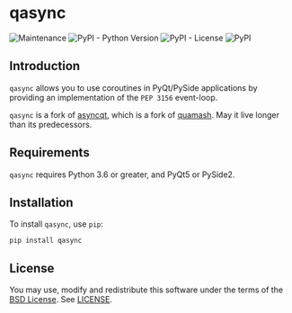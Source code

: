 # qasync

![Maintenance](https://img.shields.io/maintenance/yes/2020)
![PyPI - Python Version](https://img.shields.io/pypi/pyversions/qasync)
![PyPI - License](https://img.shields.io/pypi/l/qasync)
![PyPI](https://img.shields.io/pypi/v/qasync)

## Introduction

`qasync` allows you to use coroutines in PyQt/PySide applications by providing an implementation of the `PEP 3156` event-loop. 

`qasync` is a fork of [asyncqt](https://github.com/gmarull/asyncqt), which is a fork of [quamash](https://github.com/harvimt/quamash). May it live longer than its predecessors. 

## Requirements

`qasync` requires Python 3.6 or greater, and PyQt5 or PySide2.

## Installation

To install `qasync`, use `pip`:

```
pip install qasync
```

## License

You may use, modify and redistribute this software under the terms of the [BSD License](http://opensource.org/licenses/BSD-2-Clause). See [LICENSE](/LICENSE).
